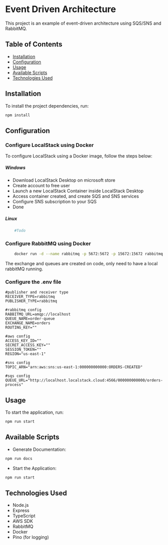 # Event Driven Architecture

This project is an example of event-driven architecture using SQS/SNS and RabbitMQ.

## Table of Contents

- [Installation](#installation)
- [Configuration](#configuration)
- [Usage](#usage)
- [Available Scripts](#available-scripts)
- [Technologies Used](#technologies-used)

## Installation

To install the project dependencies, run:
```bash
npm install
```
## Configuration

### Configure LocalStack using Docker
To configure LocalStack using a Docker image, follow the steps below:

##### Windows
- Download LocalStack Desktop on microsoft store
- Create account to free user
- Launch a new LocalStack Container inside LocalStack Desktop
- Access container created, and create SQS and SNS services
- Configure SNS subscription to your SQS
- Done
##### Linux
```bash
    #Todo
```
### Configure RabbitMQ using Docker
```bash
    docker run -d --name rabbitmq -p 5672:5672 -p 15672:15672 rabbitmq:3-management
```
The exchange and queues are created on code, only need to have a local rabbitMQ running.
### Configure the .env file
```
#publisher and receiver type
RECEIVER_TYPE=rabbitmq
PUBLISHER_TYPE=rabbitmq

#rabbitmq config
RABBITMQ_URL=amqp://localhost
QUEUE_NAME=order-queue
EXCHANGE_NAME=orders
ROUTING_KEY=""

#aws config
ACCESS_KEY_ID=""
SECRET_ACCESS_KEY=""
SESSION_TOKEN=""
REGION="us-east-1"

#sns config
TOPIC_ARN="arn:aws:sns:us-east-1:000000000000:ORDERS-CREATED"

#sqs config
QUEUE_URL="http://localhost.localstack.cloud:4566/000000000000/orders-process"
```

## Usage
To start the application, run:
```bash
npm run start
```

## Available Scripts

- Generate Documentation:
```bash
npm run docs
```
- Start the Application:
```bash
npm run start
```

## Technologies Used
- Node.js
- Express
- TypeScript
- AWS SDK
- RabbitMQ
- Docker
- Pino (for logging)